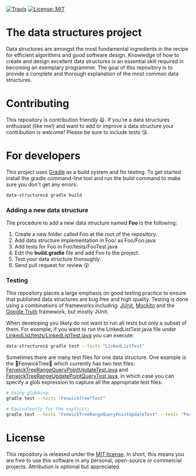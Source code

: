 [![Travis](https://img.shields.io/travis/williamfiset/data-structures.svg)](https://travis-ci.org/williamfiset/data-structures) [![License: MIT](https://img.shields.io/github/license/mashape/apistatus.svg)](https://opensource.org/licenses/MIT)

# The data structures project

Data structures are amongst the most fundamental ingredients in the recipe for efficient algorithms and good software design. Knowledge of how to create and design excellent data structures is an essential skill required in becoming an exemplary programmer. The goal of this repository is to provide a complete and thorough explanation of the most common data structures.

# Contributing

This repository is contribution friendly :smiley:. If you're a data structures enthusiast (like me!) and want to add or improve a data structure your contribution is welcome! Please be sure to include tests :kissing_heart:.

# For developers

This project uses [Gradle](https://gradle.org/) as a build system and for testing. To get started install the gradle command-line tool and run the build command to make sure you don't get any errors:

```bash
data-structures$ gradle build
```

### Adding a new data structure

The procedure to add a new data structure named **Foo** is the following:

1) Create a new folder called Foo at the root of the repository.
2) Add data structure implementation in Foo/ as Foo/Foo.java
3) Add tests for Foo in Foo/tests/FooTest.java
4) Edit the **build.gradle** file and add Foo to the project.
5) Test your data structure thoroughly.
6) Send pull request for review :open_mouth:

### Testing

This repository places a large emphasis on good testing practice to ensure that published data structures are bug free and high quality. Testing is done using a combinations of frameworks including: [JUnit](http://junit.org/junit4/), [Mockito](http://site.mockito.org/) and the [Google Truth](http://google.github.io/truth) framework, but mostly JUnit.

When developing you likely do not want to run all tests but only a subset of them. For example, if you want to run the LinkedListTest.java file under [LinkedList/tests/LinkedListTest.java](LinkedList/tests/LinkedListTest.java) you can execute:
```bash
data-structures$ gradle test --tests "LinkedListTest"
```

Sometimes there are many test files for one data structure. One example is the :evergreen_tree:FenwickTree:evergreen_tree: which currently has two test files: [FenwickTreeRangeQueryPointUpdateTest.java](FenwickTree/tests/FenwickTreeRangeQueryPointUpdateTest.java) and [FenwickTreeRangeUpdatePointQueryTest.java](FenwickTree/tests/FenwickTreeRangeUpdatePointQueryTest.java), in which case you can specify a glob expression to capture all the appropriate test files:
```bash
# Using globbing:
gradle test --tests "FenwickTree*Test"

# Equivalently for the explicit:
gradle test --tests "FenwickTreeRangeQueryPointUpdateTest" --tests "FenwickTreeRangeUpdatePointQueryTest"
```

# License

This repository is released under the [MIT license](https://opensource.org/licenses/MIT). In short, this means you are free to use this software in any personal, open-source or commercial projects. Attribution is optional but appreciated.

